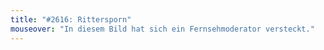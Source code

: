 ```yaml
---
title: "#2616: Rittersporn"
mouseover: "In diesem Bild hat sich ein Fernsehmoderator versteckt."
---
```

